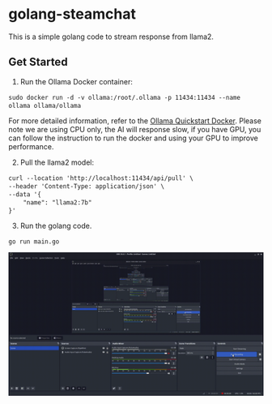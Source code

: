 # golang-steamchat

This is a simple golang code to stream response from llama2.

## Get Started

1. Run the Ollama Docker container:

```shell
sudo docker run -d -v ollama:/root/.ollama -p 11434:11434 --name ollama ollama/ollama
```

For more detailed information, refer to the [Ollama Quickstart Docker](https://hub.docker.com/r/ollama/ollama). Please note we are using CPU only, the AI will response slow, if you have GPU, you can follow the instruction to run the docker and using your GPU to improve performance.

2. Pull the llama2 model:

```shell
curl --location 'http://localhost:11434/api/pull' \
--header 'Content-Type: application/json' \
--data '{
    "name": "llama2:7b"
}'
```

3. Run the golang code.

```shell
go run main.go
```

![get-started-gif](./assets/get-started.gif)
